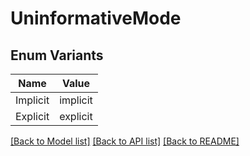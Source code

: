 # UninformativeMode

## Enum Variants

| Name | Value |
|---- | -----|
| Implicit | implicit |
| Explicit | explicit |


[[Back to Model list]](../README.md#documentation-for-models) [[Back to API list]](../README.md#documentation-for-api-endpoints) [[Back to README]](../README.md)


